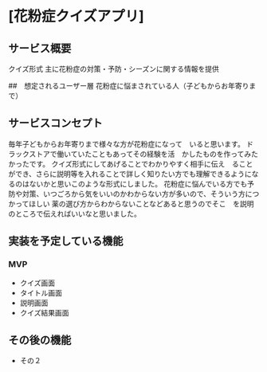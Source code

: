 # [花粉症クイズアプリ]

## サービス概要
クイズ形式
主に花粉症の対策・予防・シーズンに関する情報を提供

##　想定されるユーザー層
花粉症に悩まされている人（子どもからお年寄りまで）

## サービスコンセプト
毎年子どもからお年寄りまで様々な方が花粉症になって　いると思います。
ドラックストアで働いていたこともあってその経験を活　かしたものを作ってみたかったです。
クイズ形式にしてあげることでわかりやすく相手に伝え　ることができ、さらに説明等を入れることで詳しく知りたい方でも理解できるようになるのはないかと思いこのような形式にしました。
花粉症に悩んでいる方でも予防や対策、いつごろから気をいいのかわからない方が多いので、そういう方につかってほしい
薬の選び方からわからないことなどあると思うのでそこ　を説明のところで伝えればいいなと思いました。

## 実装を予定している機能
### MVP
* クイズ画面
* タイトル画面
* 説明画面
* クイズ結果画面

## その後の機能
* その２